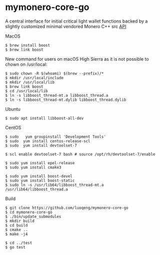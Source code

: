# mymonero-core-go
A central interface for initial critical light wallet functions backed by a slightly customized minimal vendored Monero C++ src [API](https://github.com/luoqeng/mymonero-core-cpp/blob/3735027216/README.md)

MacOS
```
$ brew install boost
$ brew link boost
```

New command for users on macOS High Sierra as it is not possible to chown on /usr/local:
```
$ sudo chown -R $(whoami) $(brew --prefix)/*
$ mkdir /usr/local/include
$ mkdir /usr/local/lib
$ brew link boost
$ cd /usr/local/lib
$ ln -s libboost_thread-mt.a libboost_thread.a
$ ln -s libboost_thread-mt.dylib libboost_thread.dylib
```

Ubuntu
```
$ sudo apt install libboost-all-dev
```

CentOS
```
$ sudo   yum groupinstall 'Development Tools'
$ sudo  yum install centos-release-scl
$ sudo  yum install devtoolset-7

$ scl enable devtoolset-7 bash # source /opt/rh/devtoolset-7/enable

$ sudo yum install epel-release
$ sudo yum install cmake3

$ sudo yum install boost-devel
$ sudo yum install boost-static
$ sudo ln -s /usr/lib64/libboost_thread-mt.a /usr/lib64/libboost_thread.a
```

Build
```
$ git clone https://github.com/luoqeng/mymonero-core-go
$ cd mymonero-core-go
$ ./bin/update_submodules
$ mkdir build
$ cd build
$ cmake ..
$ make -j4

$ cd ../test
$ go test
```
